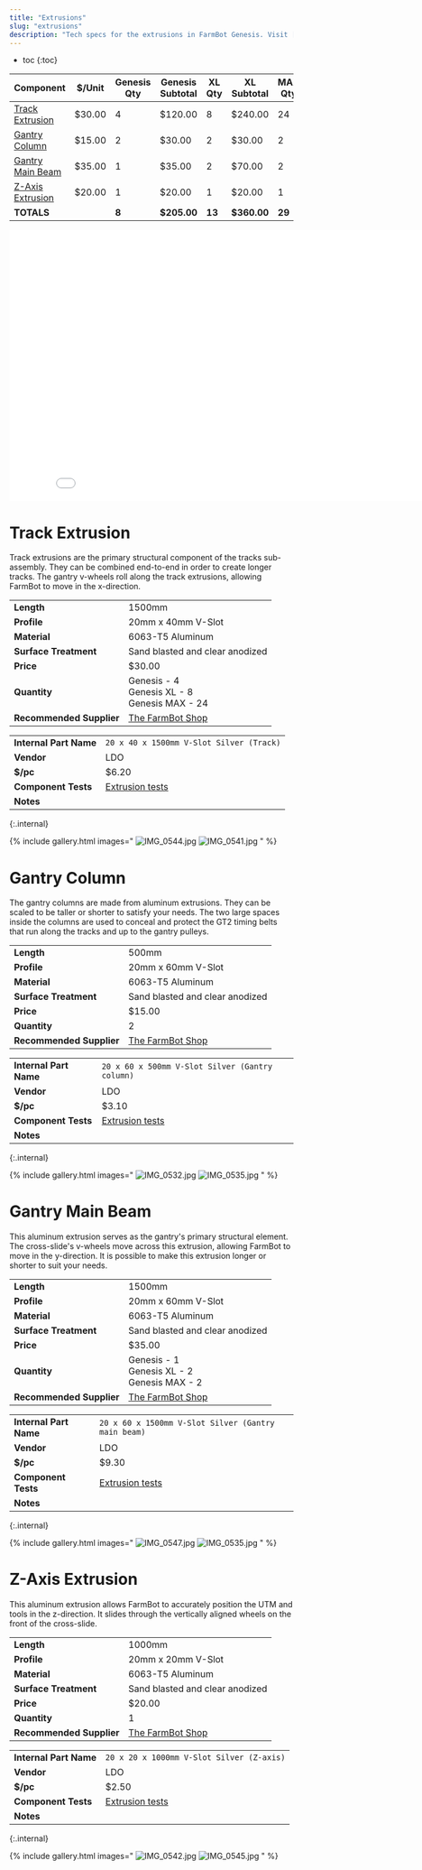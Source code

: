 ```yaml
---
title: "Extrusions"
slug: "extrusions"
description: "Tech specs for the extrusions in FarmBot Genesis. Visit [our shop](http://shop.farm.bot) to purchase parts."
---
```


* toc
{:toc}


|Component|$/Unit|Genesis Qty|Genesis Subtotal|XL Qty|XL Subtotal|MAX Qty|MAX Subtotal|
|---------|------|-----------|----------------|------|-----------|-------|--------|
|[Track Extrusion](#track-extrusion)|$30.00|4|$120.00|8|$240.00|24|$720.00
|[Gantry Column](#gantry-column)|$15.00|2|$30.00|2|$30.00|2|$30.00
|[Gantry Main Beam](#gantry-main-beam)|$35.00|1|$35.00|2|$70.00|2|$70.00
|[Z-Axis Extrusion](#z-axis-extrusion)|$20.00|1|$20.00|1|$20.00|1|$20.00
|**TOTALS**||**8**|**$205.00**|**13**|**$360.00**|**29**|**$840.00**

<iframe class="embedly-embed" src="//cdn.embedly.com/widgets/media.html?src=https%3A%2F%2Fwww.youtube.com%2Fembed%2FLWvoSmqNwyA%3Ffeature%3Doembed&url=http%3A%2F%2Fwww.youtube.com%2Fwatch%3Fv%3DLWvoSmqNwyA&image=https%3A%2F%2Fi.ytimg.com%2Fvi%2FLWvoSmqNwyA%2Fhqdefault.jpg&key=f2aa6fc3595946d0afc3d76cbbd25dc3&type=text%2Fhtml&schema=youtube" width="854" height="480" scrolling="no" frameborder="0" allow="autoplay; fullscreen" allowfullscreen="true"></iframe>

# Track Extrusion

Track extrusions are the primary structural component of the tracks sub-assembly. They can be combined end-to-end in order to create longer tracks. The gantry v-wheels roll along the track extrusions, allowing FarmBot to move in the x-direction.

|                              |                              |
|------------------------------|------------------------------|
|**Length**                    |1500mm
|**Profile**                   |20mm x 40mm V-Slot
|**Material**                  |6063-T5 Aluminum
|**Surface Treatment**         |Sand blasted and clear anodized
|**Price**                     |$30.00
|**Quantity**                  |Genesis - 4<br>Genesis XL - 8<br>Genesis MAX - 24
|**Recommended Supplier**      |[The FarmBot Shop](http://shop.farm.bot)

|                              |                              |
|------------------------------|------------------------------|
|**Internal Part Name**        |`20 x 40 x 1500mm V-Slot Silver (Track)`
|**Vendor**                    |LDO
|**$/pc**                      |$6.20
|**Component Tests**           |[Extrusion tests](../../manufacturing/component-tests/extrusions.md)
|**Notes**                     |
{:.internal}

{% include gallery.html images="
![IMG_0544.jpg](_images/IMG_0544.jpg)
![IMG_0541.jpg](_images/IMG_0541.jpg)
" %}

# Gantry Column

The gantry columns are made from aluminum extrusions. They can be scaled to be taller or shorter to satisfy your needs. The two large spaces inside the columns are used to conceal and protect the GT2 timing belts that run along the tracks and up to the gantry pulleys.

|                              |                              |
|------------------------------|------------------------------|
|**Length**                    |500mm
|**Profile**                   |20mm x 60mm V-Slot
|**Material**                  |6063-T5 Aluminum
|**Surface Treatment**         |Sand blasted and clear anodized
|**Price**                     |$15.00
|**Quantity**                  |2
|**Recommended Supplier**      |[The FarmBot Shop](http://shop.farm.bot)

|                              |                              |
|------------------------------|------------------------------|
|**Internal Part Name**        |`20 x 60 x 500mm V-Slot Silver (Gantry column)`
|**Vendor**                    |LDO
|**$/pc**                      |$3.10
|**Component Tests**           |[Extrusion tests](../../manufacturing/component-tests/extrusions.md)
|**Notes**                     |
{:.internal}

{% include gallery.html images="
![IMG_0532.jpg](_images/IMG_0532.jpg)
![IMG_0535.jpg](_images/IMG_0535.jpg)
" %}

# Gantry Main Beam

This aluminum extrusion serves as the gantry's primary structural element. The cross-slide's v-wheels move across this extrusion, allowing FarmBot to move in the y-direction. It is possible to make this extrusion longer or shorter to suit your needs.

|                              |                              |
|------------------------------|------------------------------|
|**Length**                    |1500mm
|**Profile**                   |20mm x 60mm V-Slot
|**Material**                  |6063-T5 Aluminum
|**Surface Treatment**         |Sand blasted and clear anodized
|**Price**                     |$35.00
|**Quantity**                  |Genesis - 1<br>Genesis XL - 2<br>Genesis MAX - 2
|**Recommended Supplier**      |[The FarmBot Shop](http://shop.farm.bot)

|                              |                              |
|------------------------------|------------------------------|
|**Internal Part Name**        |`20 x 60 x 1500mm V-Slot Silver (Gantry main beam)`
|**Vendor**                    |LDO
|**$/pc**                      |$9.30
|**Component Tests**           |[Extrusion tests](../../manufacturing/component-tests/extrusions.md)
|**Notes**                     |
{:.internal}

{% include gallery.html images="
![IMG_0547.jpg](_images/IMG_0547.jpg)
![IMG_0535.jpg](_images/IMG_0535_02.jpg)
" %}

# Z-Axis Extrusion

This aluminum extrusion allows FarmBot to accurately position the UTM and tools in the z-direction. It slides through the vertically aligned wheels on the front of the cross-slide.

|                              |                              |
|------------------------------|------------------------------|
|**Length**                    |1000mm
|**Profile**                   |20mm x 20mm V-Slot
|**Material**                  |6063-T5 Aluminum
|**Surface Treatment**         |Sand blasted and clear anodized
|**Price**                     |$20.00
|**Quantity**                  |1
|**Recommended Supplier**      |[The FarmBot Shop](http://shop.farm.bot)

|                              |                              |
|------------------------------|------------------------------|
|**Internal Part Name**        |`20 x 20 x 1000mm V-Slot Silver (Z-axis)`
|**Vendor**                    |LDO
|**$/pc**                      |$2.50
|**Component Tests**           |[Extrusion tests](../../manufacturing/component-tests/extrusions.md)
|**Notes**                     |
{:.internal}

{% include gallery.html images="
![IMG_0542.jpg](_images/IMG_0542.jpg)
![IMG_0545.jpg](_images/IMG_0545.jpg)
" %}

